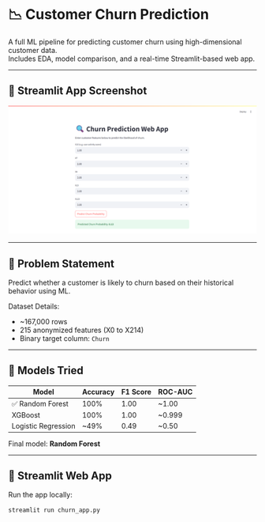 # 📉 Customer Churn Prediction

A full ML pipeline for predicting customer churn using high-dimensional customer data.  
Includes EDA, model comparison, and a real-time Streamlit-based web app.

---

## 📸 Streamlit App Screenshot

![App Screenshot](app_screenshot.png)

---

## 🧠 Problem Statement

Predict whether a customer is likely to churn based on their historical behavior using ML.

Dataset Details:
- ~167,000 rows
- 215 anonymized features (X0 to X214)
- Binary target column: `Churn`

---

## 🧪 Models Tried

| Model              | Accuracy | F1 Score | ROC-AUC |
|-------------------|----------|----------|---------|
| ✅ Random Forest   | 100%     | 1.00     | ~1.00   |
| XGBoost            | 100%     | 1.00     | ~0.999  |
| Logistic Regression| ~49%     | 0.49     | ~0.50   |

Final model: **Random Forest**

---

## 🚀 Streamlit Web App

Run the app locally:
```bash
streamlit run churn_app.py
